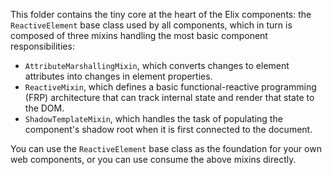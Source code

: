 This folder contains the tiny core at the heart of the Elix components: the `ReactiveElement` base class used by all components, which in turn is composed of three mixins handling the most basic component responsibilities:

- `AttributeMarshallingMixin`, which converts changes to element attributes into changes in element properties.
- `ReactiveMixin`, which defines a basic functional-reactive programming (FRP) architecture that can track internal state and render that state to the DOM.
- `ShadowTemplateMixin`, which handles the task of populating the component's shadow root when it is first connected to the document.

You can use the `ReactiveElement` base class as the foundation for your own web components, or you can use consume the above mixins directly.
